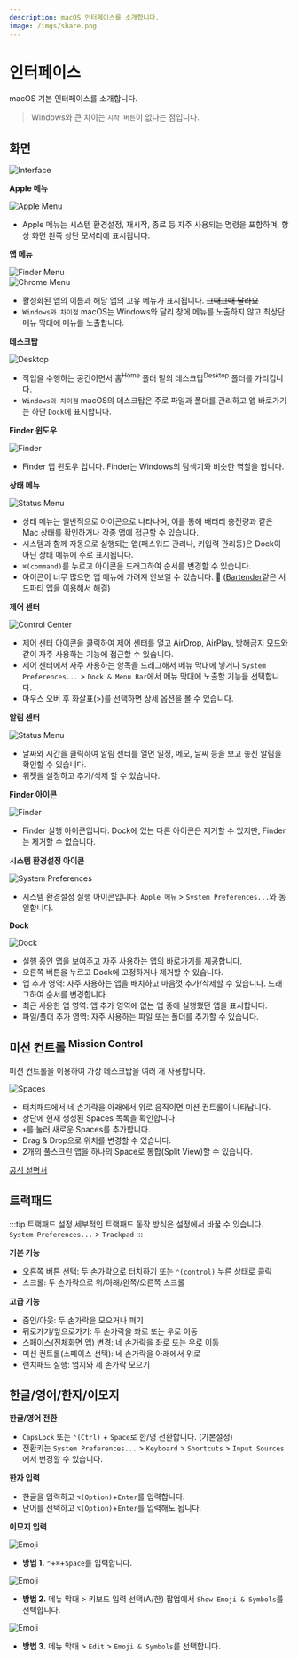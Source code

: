 ```yaml
---
description: macOS 인터페이스를 소개합니다.
image: /imgs/share.png
---
```


# 인터페이스

macOS 기본 인터페이스를 소개합니다.

> Windows와 큰 차이는 `시작 버튼`이 없다는 점입니다.

## 화면

![Interface](./imgs/interface/interface.jpg)

**Apple 메뉴**

<div class="image-250" style="text-align: left">

![Apple Menu](./imgs/interface/apple-menu.jpg)

</div>

- Apple 메뉴는 시스템 환경설정, 재시작, 종료 등 자주 사용되는 명령을 포함하며, 항상 화면 왼쪽 상단 모서리에 표시됩니다.

**앱 메뉴**

<div class="image-400" style="text-align: left; margin-bottom: -13px">

![Finder Menu](./imgs/interface/app-menu-finder.jpg)

</div>

<div class="image-650" style="text-align: left">

![Chrome Menu](./imgs/interface/app-menu-chrome.jpg)

</div>

- 활성화된 앱의 이름과 해당 앱의 고유 메뉴가 표시됩니다. ~~그때그때 달라요~~
- `Windows와 차이점` macOS는 Windows와 달리 창에 메뉴를 노출하지 않고 최상단 메뉴 막대에 메뉴를 노출합니다.

**데스크탑**

<div class="image-250" style="text-align: left">

![Desktop](./imgs/interface/desktop.jpg)

</div>

- 작업을 수행하는 공간이면서 홈<sup>Home</sup> 폴더 밑의 데스크탑<sup>Desktop</sup> 폴더를 가리킵니다.
- `Windows와 차이점` macOS의 데스크탑은 주로 파일과 폴더를 관리하고 앱 바로가기는 하단 `Dock`에 표시합니다.

**Finder 윈도우**

<div class="image-250" style="text-align: left">

![Finder](./imgs/interface/finder.png)

</div>

- Finder 앱 윈도우 입니다. Finder는 Windows의 탐색기와 비슷한 역할을 합니다.

**상태 메뉴**

<div class="image-450 no-radius" style="text-align: left">

![Status Menu](./imgs/interface/status-menu.jpg)

</div>

- 상태 메뉴는 일반적으로 아이콘으로 나타나며, 이를 통해 배터리 충전량과 같은 Mac 상태를 확인하거나 각종 앱에 접근할 수 있습니다.
- 시스템과 함께 자동으로 실행되는 앱(패스워드 관리나, 키입력 관리등)은 Dock이 아닌 상태 메뉴에 주로 표시됩니다.
- `⌘(command)`를 누르고 아이콘을 드래그하여 순서를 변경할 수 있습니다.
- 아이콘이 너무 많으면 앱 메뉴에 가려져 안보일 수 있습니다. 🤔 ([Bartender](https://www.macbartender.com/)같은 서드파티 앱을 이용해서 해결)

**제어 센터**

<div class="image-250 no-radius" style="text-align: left">

![Control Center](./imgs/basic/control-center.png)

</div>

- 제어 센터 아이콘을 클릭하여 제어 센터를 열고 AirDrop, AirPlay, 방해금지 모드와 같이 자주 사용하는 기능에 접근할 수 있습니다.
- 제어 센터에서 자주 사용하는 항목을 드래그해서 메뉴 막대에 넣거나 `System Preferences...` > `Dock & Menu Bar`에서 메뉴 막대에 노출할 기능을 선택합니다.
- 마우스 오버 후 화살표(>)를 선택하면 상세 옵션을 볼 수 있습니다.

**알림 센터**

<div class="image-250 no-radius" style="text-align: left">

![Status Menu](./imgs/interface/widget.jpg)

</div>

- 날짜와 시간을 클릭하여 알림 센터를 열면 일정, 메모, 날씨 등을 보고 놓친 알림을 확인할 수 있습니다.
- 위젯을 설정하고 추가/삭제 할 수 있습니다.

**Finder 아이콘**

<div class="image-150 no-radius" style="text-align: left">

![Finder](./imgs/icons/finder.png)

</div>

- Finder 실행 아이콘입니다. Dock에 있는 다른 아이콘은 제거할 수 있지만, Finder는 제거할 수 없습니다.

**시스템 환경설정 아이콘**

<div class="image-150 no-radius" style="text-align: left">

![System Preferences](./imgs/icons/system_preferences.png)

</div>

- 시스템 환경설정 실행 아이콘입니다. `Apple 메뉴` > `System Preferences...`와 동일합니다.

**Dock**

![Dock](./imgs/basic/dock.jpg)

- 실행 중인 앱을 보여주고 자주 사용하는 앱의 바로가기를 제공합니다.
- 오른쪽 버튼을 누르고 Dock에 고정하거나 제거할 수 있습니다.
- 앱 추가 영역: 자주 사용하는 앱을 배치하고 마음껏 추가/삭제할 수 있습니다. 드래그하여 순서를 변경합니다.
- 최근 사용한 앱 영역: 앱 추가 영역에 없는 앱 중에 실행했던 앱을 표시합니다.
- 파일/폴더 추가 영역: 자주 사용하는 파일 또는 폴더를 추가할 수 있습니다.

## 미션 컨트롤 <sup>Mission Control</sup>

미션 컨트롤을 이용하여 가상 데스크탑을 여러 개 사용합니다.

![Spaces](./imgs/basic/spaces.jpg)

- 터치패드에서 네 손가락을 아래에서 위로 움직이면 미션 컨트롤이 나타납니다.
- 상단에 현재 생성된 Spaces 목록을 확인합니다.
- `+`를 눌러 새로운 Spaces를 추가합니다.
- Drag & Drop으로 위치를 변경할 수 있습니다.
- 2개의 풀스크린 앱을 하나의 Space로 통합(Split View)할 수 있습니다.

[공식 설명서](https://support.apple.com/ko-kr/HT204100)

## 트랙패드

:::tip 트랙패드 설정
세부적인 트랙패드 동작 방식은 설정에서 바꿀 수 있습니다. `System Preferences...` > `Trackpad`
:::

**기본 기능**

- 오른쪽 버튼 선택: 두 손가락으로 터치하기 또는 `⌃(control)` 누른 상태로 클릭
- 스크롤: 두 손가락으로 위/아래/왼쪽/오른쪽 스크롤

**고급 기능**

- 줌인/아웃: 두 손가락을 모으거나 펴기
- 뒤로가기/앞으로가기: 두 손가락을 좌로 또는 우로 이동
- 스페이스(전체화면 앱) 변경: 네 손가락을 좌로 또는 우로 이동
- 미션 컨트롤(스페이스 선택): 네 손가락을 아래에서 위로
- 런치패드 실행: 엄지와 세 손가락 모으기

## 한글/영어/한자/이모지

**한글/영어 전환**

- `CapsLock` 또는 `⌃(Ctrl)` + `Space`로 한/영 전환합니다. (기본설정)
- 전환키는 `System Preferences...` > `Keyboard` > `Shortcuts` > `Input Sources`에서 변경할 수 있습니다.

**한자 입력**

- 한글을 입력하고 `⌥(Option)`+`Enter`를 입력합니다.
- 단어를 선택하고 `⌥(Option)`+`Enter`를 입력해도 됩니다.

**이모지 입력**

<div class="image-250 no-radius">

![Emoji](./imgs/interface/emoji-popup.png)

</div>

- **방법 1.** `⌃`+`⌘`+`Space`를 입력합니다.

<div class="image-250 no-radius">

![Emoji](./imgs/interface/emoji.png)

</div>

- **방법 2.** 메뉴 막대 > 키보드 입력 선택(A/한) 팝업에서 `Show Emoji & Symbols`를 선택합니다.

<div class="image-250 no-radius">

![Emoji](./imgs/interface/menu-emoji.png)

</div>

- **방법 3.** 메뉴 막대 > `Edit` > `Emoji & Symbols`를 선택합니다.
